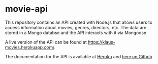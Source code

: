 # movie-api

This repository contains an API created with Node.js that allows users to access information about movies, genres, directors, etc. The data are stored in a Mongo databse and the API interacts with it via Mongoose.

A live version of the API can be found at https://klaus-movies.herokuapp.com/.

The documentation for the API is available at [Heroku](https://klaus-movies.herokuapp.com/documentation.html) and [here on Github](https://darisam.github.io/movie-api/public/documentation.html).
